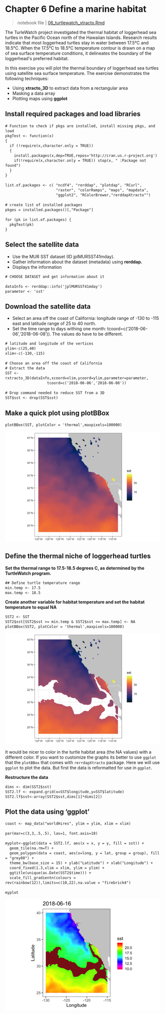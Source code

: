 # Chapter 6 Define a marine habitat

> notebook file \| [06\_turtlewatch\_xtracto.Rmd](https://github.com/CoastWatch-WestCoast/r_code)

The TurleWatch project investigated the thermal habitat of loggerhead sea turtles in the Pacific Ocean north of the Hawaiian Islands. Research results indicate that most loggerhead turtles stay in water between 17.5°C and 18.5°C. When the 17.5°C to 18.5°C temperature contour is drawn on a map of sea surface temperature conditions, it delineates the boundary of the loggerhead's preferred habitat.  

In this exercise you will plot the thermal boundary of loggerhead sea turtles using satellite sea surface temperature. The exercise demonstrates the following techniques:

* Using **xtracto\_3D** to extract data from a rectangular area 
* Masking a data array
* Plotting maps using **ggplot**

##  Install required packages and load libraries

```text
# Function to check if pkgs are installed, install missing pkgs, and load
pkgTest <- function(x)
{
  if (!require(x,character.only = TRUE))
  {
    install.packages(x,dep=TRUE,repos='http://cran.us.r-project.org')
    if(!require(x,character.only = TRUE)) stop(x, " :Package not found")
  }
}

list.of.packages <- c( "ncdf4", "rerddap", "plotdap", "RCurl",  
                       "raster", "colorRamps", "maps", "mapdata",
                       "ggplot2", "RColorBrewer,"rerddapXtracto"")

# create list of installed packages
pkges = installed.packages()[,"Package"]

for (pk in list.of.packages) {
  pkgTest(pk)
}
```

##  Select the satellite data

* Use the MUR SST dataset \(ID jplMURSST41mday\). 
* Gather information about the dataset \(metadata\) using **rerddap.** 
* Displays the information

```text
# CHOOSE DATASET and get information about it 

dataInfo <- rerddap::info('jplMURSST41mday')
parameter <- 'sst'
```

##  Download the satellite data

* Select an area off the coast of California: longitude range of -130 to -115 east and latitude range of 25 to 40 north. 
* Set the time range to days withing one month: tcoord=c\(‘2018-06-06’,‘2018-06-08’\)\). The values do have to be different.

```text
# latitude and longitude of the vertices
ylim<-c(25,40)
xlim<-c(-130,-115)

# Choose an area off the coast of California
# Extract the data
SST <- rxtracto_3D(dataInfo,xcoord=xlim,ycoord=ylim,parameter=parameter, 
                   tcoord=c('2018-06-06','2018-06-08'))

# Drop command needed to reduce SST from a 3D                   
SST$sst <- drop(SST$sst) 
```

##  Make a quick plot using plotBBox

```text
plotBBox(SST, plotColor = 'thermal',maxpixels=100000)
```

![](../../.gitbook/assets/tw6a.png)

##  Define the thermal niche of loggerhead turtles

**Set the thermal range to 17.5-18.5 degrees C, as determined by the TurtleWatch program.**

```text
## Define turtle temperature range
min.temp <- 17.5
max.temp <- 18.5
```

**Create another variable for habitat temperature and set the habitat temperature to equal NA**

```text
SST2 <- SST
SST2$sst[SST2$sst >= min.temp & SST2$sst <= max.temp] <- NA
plotBBox(SST2, plotColor = 'thermal',maxpixels=100000)
```

![](../../.gitbook/assets/tw6b.png)

It would be nicer to color in the turtle habitat area \(the NA values\) with a different color. If you want to customize the graphs its better to use `ggplot` that the `plotBBox` that comes with `rerrdapXtracto` package. Here we will use `ggplot` to plot the data. But first the data is reformatted for use in `ggplot`.

**Restructure the data**

```text
dims <- dim(SST2$sst)
SST2.lf <- expand.grid(x=SST$longitude,y=SST$latitude)
SST2.lf$sst<-array(SST2$sst,dims[1]*dims[2])

```

##  Plot the data using ‘ggplot’

```text
coast <- map_data("worldHires", ylim = ylim, xlim = xlim)

par(mar=c(3,3,.5,.5), las=1, font.axis=10)

myplot<-ggplot(data = SST2.lf, aes(x = x, y = y, fill = sst)) +
  geom_tile(na.rm=T) +
  geom_polygon(data = coast, aes(x=long, y = lat, group = group), fill = "grey80") +
  theme_bw(base_size = 15) + ylab("Latitude") + xlab("Longitude") +
  coord_fixed(1.3,xlim = xlim, ylim = ylim) +
  ggtitle(unique(as.Date(SST2$time))) +
  scale_fill_gradientn(colours = rev(rainbow(12)),limits=c(10,22),na.value = "firebrick4") 

myplot
```

![](../../.gitbook/assets/tw6c.png)

